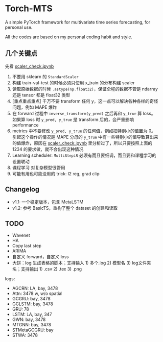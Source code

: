 # Torch-MTS
A simple PyTorch framework for multivariate time series forecasting, for personal use.

All the codes are based on my personal coding habit and style.

## 几个关键点

先看 [scaler_check.ipynb](scaler_check.ipynb)

1. 不要用 sklearn 的 `StandardScaler`
2. 构建 train-val-test 的时候必须只使用 x_train 的分布构建 scaler
3. 读取原始数据的时候 `.astype(np.float32)`，保证全程的数据不管是 ndarray 还是 tensor 都是 float32 类型
4. [重点重点重点] 千万不要 transform 任何 y，这一点可以解决各种各样的奇怪问题，例如 MAPE 爆炸
5. 在 forward 过程中 `inverse_transform(y_pred)` 之后再和 `y_true` 算 loss。如果算 loss 时 `y_pred, y_true` 是 transform 后的，会严重影响 performance
6. metrics 中不要修改 `y_pred, y_true` 的任何值，例如把特别小的值置为 0。引起这个操作的情况是 MAPE 分母的 `y_true` 中有一些特别小的值导致算出来的值爆炸，原因在 [scaler_check.ipynb](scaler_check.ipynb) 里分析过了，所以只要按照上面的 1234 的要求做，就不会出现这种情况
7. Learning scheduler: `MultiStepLR` 必须有而且要细调，而且要和课程学习的设置联动
8. 课程学习 对复杂模型很管用
9. 可能有用也可能没用的 trick: l2 reg, grad clip

## Changelog
* v1.1: 一个稳定版本，包含 MetaLSTM
* v1.2: 参考 BasicTS，重构了整个 dataset 的创建和读取

## TODO

- Wavenet
- HA
- Copy last step
- ARIMA
- 自定义 forward，自定义 loss
- 大饼：log 生成表格的脚本；支持输入 1) 多个.log 2) 模型名 3) log文件夹名；支持输出 1) .csv 2) .tex 3) .png

logs:

- AGCRN: LA, bay, 3478
- Attn: 3478 w, w/o spatial
- GCGRU: bay, 3478
- GCLSTM: bay, 3478
- GRU: 78
- LSTM: LA, bay, 347
- GWN: bay, 3478
- MTGNN: bay, 3478
- STMetaGCGRU: bay
- STWA: 3478
